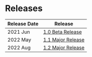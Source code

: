 # Releases

| Release Date | Release                          |
| ------------ | -------------------------------- |
| 2021 Jun     | [1.0 Beta Release](2021-jun.md)  |
| 2022 May     | [1.1 Major Release](2022-may.md) |
| 2022 Aug     | [1.2 Major Release](2022-aug.md) |
